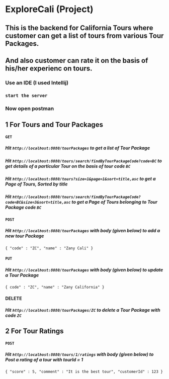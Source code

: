 # ExploreCali (Project)

## This is the backend for California Tours where customer can get a list of tours from various Tour Packages.
## And also customer can rate it on the basis of his/her experienc on tours.



### Use an IDE (I used Intellij)
### `start the server`
### Now open postman


## 1 For Tours and Tour Packages

#### `GET`
##### Hit `http://localhost:8080/tourPackages` to get a list of Tour Package
##### Hit `http://localhost:8080/tours/search/findByTourPackageCode?code=BC` to get details of a particular Tour on the basis of tour code `BC`
##### Hit `http://localhost:8080/tours?size=1&page=1&sort=title,asc` to get a Page of Tours, Sorted by title
##### Hit `http://localhost:8080/tours/search/findByTourPackageCode?code=BC&size=3&sort=title,asc` to get a Page of Tours belonging to Tour Package code `BC`

#### `POST`
##### Hit `http://localhost:8080/tourPackages` with body (given below) to add a new tour Package
`{
    "code" : "ZC",
    "name" : "Zany Cali"
}`
#### `PUT`
##### Hit `http://localhost:8080/tourPackages` with body (given below) to update a Tour Package
`{
    code" : "ZC",
    "name" : "Zany California"
}`
#### DELETE
##### Hit `http://localhost:8080/tourPackages/ZC` to delete a Tour Package with code `ZC`


## 2 For Tour Ratings

#### `POST`
##### Hit `http://localhost:8080/tours/1/ratings` with body (given below) to Post a rating of a tour with tourId = 1
`{
    "score" : 5,
    "comment" : "It is the best tour",
    "customerId" : 123
}`



